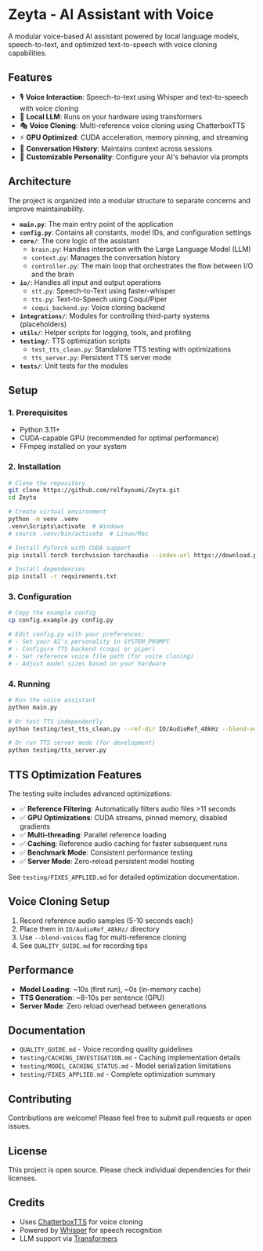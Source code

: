 # Zeyta - AI Assistant with Voice

A modular voice-based AI assistant powered by local language models, speech-to-text, and optimized text-to-speech with voice cloning capabilities.

## Features

- 🎙️ **Voice Interaction**: Speech-to-text using Whisper and text-to-speech with voice cloning
- 🧠 **Local LLM**: Runs on your hardware using transformers
- 🎭 **Voice Cloning**: Multi-reference voice cloning using ChatterboxTTS
- ⚡ **GPU Optimized**: CUDA acceleration, memory pinning, and streaming
- 📝 **Conversation History**: Maintains context across sessions
- 🎯 **Customizable Personality**: Configure your AI's behavior via prompts

## Architecture

The project is organized into a modular structure to separate concerns and improve maintainability.

- **`main.py`**: The main entry point of the application
- **`config.py`**: Contains all constants, model IDs, and configuration settings
- **`core/`**: The core logic of the assistant
  - `brain.py`: Handles interaction with the Large Language Model (LLM)
  - `context.py`: Manages the conversation history
  - `controller.py`: The main loop that orchestrates the flow between I/O and the brain
- **`io/`**: Handles all input and output operations
  - `stt.py`: Speech-to-Text using faster-whisper
  - `tts.py`: Text-to-Speech using Coqui/Piper
  - `coqui_backend.py`: Voice cloning backend
- **`integrations/`**: Modules for controlling third-party systems (placeholders)
- **`utils/`**: Helper scripts for logging, tools, and profiling
- **`testing/`**: TTS optimization scripts
  - `test_tts_clean.py`: Standalone TTS testing with optimizations
  - `tts_server.py`: Persistent TTS server mode
- **`tests/`**: Unit tests for the modules

## Setup

### 1. Prerequisites

- Python 3.11+
- CUDA-capable GPU (recommended for optimal performance)
- FFmpeg installed on your system

### 2. Installation

```bash
# Clone the repository
git clone https://github.com/relfayoumi/Zeyta.git
cd Zeyta

# Create virtual environment
python -m venv .venv
.venv\Scripts\activate  # Windows
# source .venv/bin/activate  # Linux/Mac

# Install PyTorch with CUDA support
pip install torch torchvision torchaudio --index-url https://download.pytorch.org/whl/cu121

# Install dependencies
pip install -r requirements.txt
```

### 3. Configuration

```bash
# Copy the example config
cp config.example.py config.py

# Edit config.py with your preferences:
# - Set your AI's personality in SYSTEM_PROMPT
# - Configure TTS backend (coqui or piper)
# - Set reference voice file path (for voice cloning)
# - Adjust model sizes based on your hardware
```

### 4. Running

```bash
# Run the voice assistant
python main.py

# Or test TTS independently
python testing/test_tts_clean.py --ref-dir IO/AudioRef_48kHz --blend-voices --text "Hello world"

# Or run TTS server mode (for development)
python testing/tts_server.py
```

## TTS Optimization Features

The testing suite includes advanced optimizations:

- ✅ **Reference Filtering**: Automatically filters audio files >11 seconds
- ✅ **GPU Optimizations**: CUDA streams, pinned memory, disabled gradients
- ✅ **Multi-threading**: Parallel reference loading
- ✅ **Caching**: Reference audio caching for faster subsequent runs
- ✅ **Benchmark Mode**: Consistent performance testing
- ✅ **Server Mode**: Zero-reload persistent model hosting

See `testing/FIXES_APPLIED.md` for detailed optimization documentation.

## Voice Cloning Setup

1. Record reference audio samples (5-10 seconds each)
2. Place them in `IO/AudioRef_48kHz/` directory
3. Use `--blend-voices` flag for multi-reference cloning
4. See `QUALITY_GUIDE.md` for recording tips

## Performance

- **Model Loading**: ~10s (first run), ~0s (in-memory cache)
- **TTS Generation**: ~8-10s per sentence (GPU)
- **Server Mode**: Zero reload overhead between generations

## Documentation

- `QUALITY_GUIDE.md` - Voice recording quality guidelines
- `testing/CACHING_INVESTIGATION.md` - Caching implementation details
- `testing/MODEL_CACHING_STATUS.md` - Model serialization limitations
- `testing/FIXES_APPLIED.md` - Complete optimization summary

## Contributing

Contributions are welcome! Please feel free to submit pull requests or open issues.

## License

This project is open source. Please check individual dependencies for their licenses.

## Credits

- Uses [ChatterboxTTS](https://github.com/resemble-ai/chatterbox) for voice cloning
- Powered by [Whisper](https://github.com/openai/whisper) for speech recognition
- LLM support via [Transformers](https://github.com/huggingface/transformers)
```
